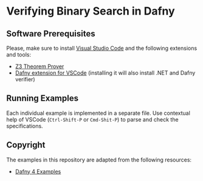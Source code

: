 # Verifying Binary Search in Dafny

## Software Prerequisites

Please, make sure to install [Visual Studio Code](https://code.visualstudio.com/download) and the following extensions and tools:

* [Z3 Theorem Prover](https://github.com/Z3Prover/z3/releases)
* [Dafny extension for VSCode](https://marketplace.visualstudio.com/items?itemName=dafny-lang.ide-vscode) (installing it will also install .NET and Dafny verifier)

## Running Examples

Each individual example is implemented in a separate file. Use contextual help of VSCode (`Ctrl-Shift-P` or `Cmd-Shit-P`) to parse and check the specifications.

## Copyright

The examples in this repository are adapted from the following resources:

* [Dafny 4 Examples](https://github.com/dafny-lang/dafny/tree/master) 
